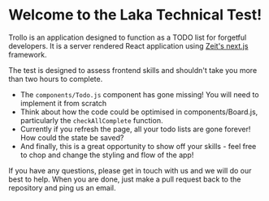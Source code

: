 # Welcome to the Laka Technical Test!

Trollo is an application designed to function as a TODO list for forgetful developers. It is a server rendered React application using [Zeit's next.js](https://github.com/zeit/next.js/) framework.

The test is designed to assess frontend skills and shouldn't take you more than two hours to complete. 

* The `components/Todo.js` component has gone missing! You will need to implement it from scratch
* Think about how the code could be optimised in components/Board.js, particularly the `checkAllComplete` function.
* Currently if you refresh the page, all your todo lists are gone forever! How could the state be saved?
* And finally, this is a great opportunity to show off your skills - feel free to chop and change the styling and flow of the app!

If you have any questions, please get in touch with us and we will do our best to help.  When you are done, just make a pull request back to the repository and ping us an email.
